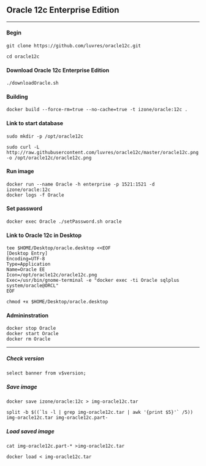 ## Oracle 12c Enterprise Edition
-----
#### Begin
```
git clone https://github.com/luvres/oracle12c.git

cd oracle12c
```
#### Download Oracle 12c Enterprise Edition
```
./downloadOracle.sh
```
#### Building
```
docker build --force-rm=true --no-cache=true -t izone/oracle:12c .
```
#### Link to start database
```
sudo mkdir -p /opt/oracle12c

sudo curl -L http://raw.githubusercontent.com/luvres/oracle12c/master/oracle12c.png -o /opt/oracle12c/oracle12c.png
```
#### Run image
```
docker run --name Oracle -h enterprise -p 1521:1521 -d izone/oracle:12c
docker logs -f Oracle
```
#### Set password
```
docker exec Oracle ./setPassword.sh oracle
```
#### Link to Oracle 12c in Desktop
```
tee $HOME/Desktop/oracle.desktop <<EOF
[Desktop Entry]
Encoding=UTF-8
Type=Application
Name=Oracle EE
Icon=/opt/oracle12c/oracle12c.png
Exec=/usr/bin/gnome-terminal -e "docker exec -ti Oracle sqlplus system/oracle@ORCL"
EOF

chmod +x $HOME/Desktop/oracle.desktop
```
#### Admininstration
```
docker stop Oracle
docker start Oracle
docker rm Oracle
```
-----
##### Check version
```
select banner from v$version;
```
##### Save image
```
docker save izone/oracle:12c > img-oracle12c.tar

split -b $((`ls -l | grep img-oracle12c.tar | awk '{print $5}'` /5)) img-oracle12c.tar img-oracle12c.part-
```
##### Load saved image
```
cat img-oracle12c.part-* >img-oracle12c.tar

docker load < img-oracle12c.tar
```
